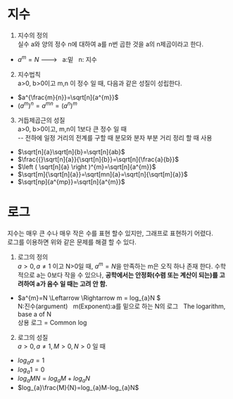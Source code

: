 # 지수
1. 지수의 정의  
 실수 a와 양의 정수 n에 대하여 a를 n번 곱한 것을 a의 n제곱이라고 한다.
  + $a^{m}=N$ --->  &nbsp;&nbsp;a:밑    &nbsp;&nbsp;n: 지수
2. 지수법칙  
  a>0, b>0이고 m,n 이 정수 일 때, 다음과 같은 성질이 성립한다.
  + $a^{\frac{m}{n}}=\sqrt[n]{a^{m}}$
  + $\left ( a^{m} \right )^{n}=a^{mn}=\left ( a^{n} \right )^{m}$
3. 거듭제곱근의 성질  
  a>0, b>0이고, m,n이 1보다 큰 정수 일 때  
-- 전하에 일정 거리의 전계를 구할 때 분모와 분자 부분 거리 정리 할 때 사용
  + $\sqrt[n]{a}\sqrt[n]{b}=\sqrt[n]{ab}$
  + $\frac{{}\sqrt[n]{a}}{\sqrt[n]{b}}=\sqrt[n]{\frac{a}{b}}$
  + $\left ( \sqrt[n]{a} \right )^{m}=\sqrt[n]{a^{m}}$
  + $\sqrt[m]{\sqrt[n]{a}}=\sqrt[mn]{a}=\sqrt[n]{\sqrt[m]{a}}$
  + $\sqrt[np]{a^{mp}}=\sqrt[n]{a^{m}}$

# 로그  
지수는 매우 큰 수나 매우 작은 수를 표현 할수 있지만, 그래프로 표현하기 어렸다.  
로그를 이용하면 위와 같은 문제를 해결 할 수 있다.

1. 로그의 정의  
  $a>0, a\neq1$ 이고 N>0일 때, $a^{m}=N$을 만족하는 m은 오직 하나 존재 한다.
  수학적으로 a는 0보다 작을 수 있으나, **공학에서는 안정화(수렴 또는 계산이 되는)를 고려하여 a가 음수 일 때는 고려 안 함.**
  + $a^{m}=N \Leftarrow \Rightarrow m = log_{a}N $  
   N:진수(argument) &nbsp;&nbsp;m(Exponent):a를 밑으로 하는 N의 로그 &nbsp;&nbsp;The logarithm, base a of N  
   상용 로그 = Common log
2. 로그의 성질  
$a>0, a\neq1, M>0, N>0$ 일 때
  + $log_{a}a=1$
  + $log_{a}1=0$
  + $log_{a}MN=log_{a}M+log_{a}N$
  + $log_{a}\frac{M}{N}=log_{a}M-log_{a}N$
